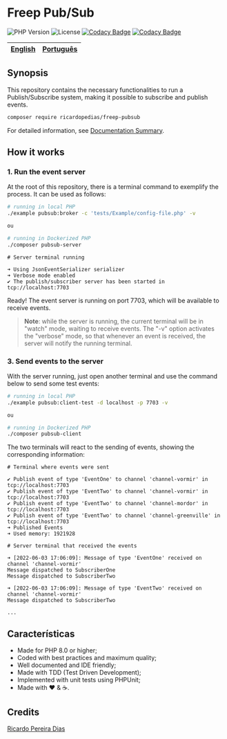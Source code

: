 # Freep Pub/Sub

![PHP Version](https://img.shields.io/badge/php-%5E8.0-blue)
![License](https://img.shields.io/badge/license-MIT-blue)
[![Codacy Badge](https://app.codacy.com/project/badge/Grade/d6f373b9eacc4d7388ddae8f300636e2)](https://www.codacy.com/gh/ricardopedias/freep-pubsub/dashboard?utm_source=github.com&amp;utm_medium=referral&amp;utm_content=ricardopedias/freep-pubsub&amp;utm_campaign=Badge_Grade)
[![Codacy Badge](https://app.codacy.com/project/badge/Coverage/d6f373b9eacc4d7388ddae8f300636e2)](https://www.codacy.com/gh/ricardopedias/freep-pubsub/dashboard?utm_source=github.com&utm_medium=referral&utm_content=ricardopedias/freep-pubsub&utm_campaign=Badge_Coverage)

[English](readme.md) | [Português](./docs/pt-br/leiame.md)
-- | --

## Synopsis

This repository contains the necessary functionalities to run a Publish/Subscribe system, making it possible to subscribe and publish events.

```bash
composer require ricardopedias/freep-pubsub
```

For detailed information, see [Documentation Summary](docs/en/index.md).

## How it works

### 1. Run the event server

At the root of this repository, there is a terminal command to exemplify the process. It can be used as follows:

```bash
# running in local PHP
./example pubsub:broker -c 'tests/Example/config-file.php' -v

ou

# running in Dockerized PHP
./composer pubsub-server
```

```text
# Server terminal running

➜ Using JsonEventSerializer serializer
➜ Verbose mode enabled
✔ The publish/subscriber server has been started in tcp://localhost:7703
```

Ready! The event server is running on port 7703, which will be available to receive events.

> **Note**: while the server is running, the current terminal will be in "watch" mode, waiting to receive events. The "-v" option activates the "verbose" mode, so that whenever an event is received, the server will notify the running terminal.

### 3. Send events to the server

With the server running, just open another terminal and use the command below to send some test events:

```bash
# running in local PHP
./example pubsub:client-test -d localhost -p 7703 -v

ou

# running in Dockerized PHP
./composer pubsub-client
```

The two terminals will react to the sending of events, showing the corresponding information:

```text
# Terminal where events were sent

✔ Publish event of type 'EventOne' to channel 'channel-vormir' in tcp://localhost:7703
✔ Publish event of type 'EventTwo' to channel 'channel-vormir' in tcp://localhost:7703
✔ Publish event of type 'EventTwo' to channel 'channel-mordor' in tcp://localhost:7703
✔ Publish event of type 'EventTwo' to channel 'channel-greenville' in tcp://localhost:7703
➜ Published Events
➜ Used memory: 1921928
```

```text
# Server terminal that received the events

➜ [2022-06-03 17:06:09]: Message of type 'EventOne' received on channel 'channel-vormir'
Message dispatched to SubscriberOne
Message dispatched to SubscriberTwo

➜ [2022-06-03 17:06:09]: Message of type 'EventTwo' received on channel 'channel-vormir'
Message dispatched to SubscriberTwo

...
```

## Características

- Made for PHP 8.0 or higher;
- Coded with best practices and maximum quality;
- Well documented and IDE friendly;
- Made with TDD (Test Driven Development);
- Implemented with unit tests using PHPUnit;
- Made with :heart: &amp; :coffee:.

## Credits

[Ricardo Pereira Dias](https://www.ricardopedias.com.br)
